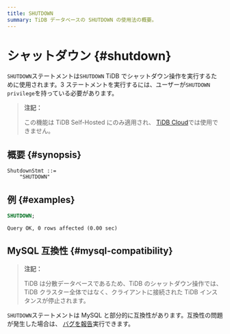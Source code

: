 ```yaml
---
title: SHUTDOWN
summary: TiDB データベースの SHUTDOWN の使用法の概要。
---
```


# シャットダウン {#shutdown}

`SHUTDOWN`ステートメントは`SHUTDOWN` TiDB でシャットダウン操作を実行するために使用されます。3 ステートメントを実行するには、ユーザーが`SHUTDOWN privilege`を持っている必要があります。

> **注記：**
>
> この機能は TiDB Self-Hosted にのみ適用され、 [TiDB Cloud](https://docs.pingcap.com/tidbcloud/)では使用できません。

## 概要 {#synopsis}

```ebnf+diagram
ShutdownStmt ::=
    "SHUTDOWN"
```

## 例 {#examples}

```sql
SHUTDOWN;
```

    Query OK, 0 rows affected (0.00 sec)

## MySQL 互換性 {#mysql-compatibility}

> **注記：**
>
> TiDB は分散データベースであるため、TiDB のシャットダウン操作では、TiDB クラスター全体ではなく、クライアントに接続された TiDB インスタンスが停止されます。

`SHUTDOWN`ステートメントは MySQL と部分的に互換性があります。互換性の問題が発生した場合は、 [バグを報告](https://docs.pingcap.com/tidb/stable/support)実行できます。
